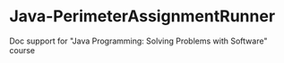 # Java-PerimeterAssignmentRunner
Doc support for "Java Programming: Solving Problems with Software" course
